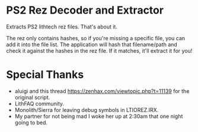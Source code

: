 # PS2 Rez Decoder and Extractor
Extracts PS2 lithtech rez files. That's about it.

The rez only contains hashes, so if you're missing a specific file, you can add it into the file list. The application will hash that filename/path and check it against the hashes in the rez file. If it matches, it'll extract it for you!

# Special Thanks
- aluigi and this thread https://zenhax.com/viewtopic.php?t=11139 for the original script.
- LithFAQ community.
- Monolith/Sierra for leaving debug symbols in LTIOREZ.IRX.
- My partner for not being mad I woke her up at 2:30am that one night going to bed.